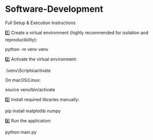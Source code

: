 # Software-Development

Full Setup & Execution Instructions

1️⃣ Create a virtual environment (highly recommended for isolation and reproducibility):

python -m venv venv


2️⃣ Activate the virtual environment:

.\venv\Scripts\activate


On macOS/Linux:

source venv/bin/activate


3️⃣ Install required libraries manually:

pip install matplotlib numpy

4️⃣ Run the application:


python main.py